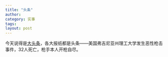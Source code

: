 ```yaml
---
title: "头条"
author:
category: 实事
tags: 
layout: post
---
```

今天说得是<a href="http://www.francaisblog.com.cn/node/567">大头条</a>，各大报纸都是头条——美国弗吉尼亚州理工大学发生恶性枪击事件，32人死亡，枪手本人开枪自尽。

